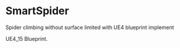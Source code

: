 # SmartSpider
Spider climbing without surface limited with UE4 blueprint implement

UE4_15 Blueprint.
